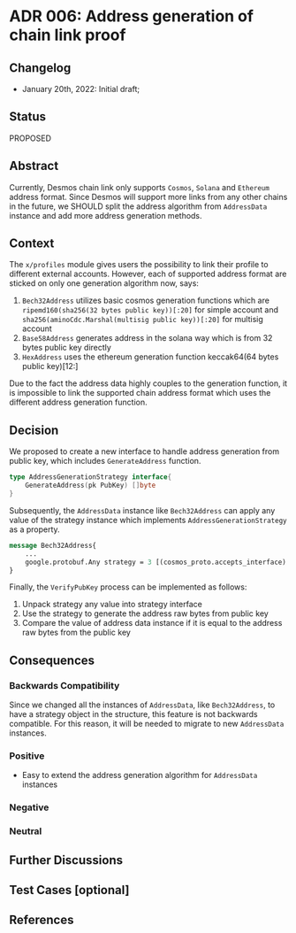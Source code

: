 # ADR 006: Address generation of chain link proof

## Changelog

- January 20th, 2022: Initial draft;

## Status

PROPOSED

## Abstract

Currently, Desmos chain link only supports `Cosmos`, `Solana` and `Ethereum` address format. Since Desmos will support more links from any other chains in the future, we SHOULD split the address algorithm from `AddressData` instance and add more address generation methods.

## Context

The `x/profiles` module gives users the possibility to link their profile to different external accounts.
However, each of supported address format are sticked on only one generation algorithm now, says:
1. `Bech32Address` utilizes basic cosmos generation functions which are `ripemd160(sha256(32 bytes public key))[:20]` for simple account and `sha256(aminoCdc.Marshal(multisig public key))[:20]` for multisig account
2. `Base58Address` generates address in the solana way which is from 32 bytes public key directly
3. `HexAddress` uses the ethereum generation function keccak64(64 bytes public key)[12:]

Due to the fact the address data highly couples to the generation function, it is impossible to link the supported chain address format which uses the different address generation function.  

## Decision

We proposed to create a new interface to handle address generation from public key, which includes `GenerateAddress` function.
```go
type AddressGenerationStrategy interface{
    GenerateAddress(pk PubKey) []byte
}
```

Subsequently, the `AddressData` instance like `Bech32Address` can apply any value of the strategy instance which implements `AddressGenerationStrategy` as a property.
```proto
message Bech32Address{
    ...
    google.protobuf.Any strategy = 3 [(cosmos_proto.accepts_interface) = "AddressGenerationStrategy"];
}
```

Finally, the `VerifyPubKey` process can be implemented as follows:
1. Unpack strategy any value into strategy interface
1. Use the strategy to generate the address raw bytes from public key
2. Compare the value of address data instance if it is equal to the address raw bytes from the public key

## Consequences

### Backwards Compatibility

Since we changed all the instances of `AddressData`, like `Bech32Address`, to have a strategy object in the structure, this feature is not backwards compatible.
For this reason, it will be needed to migrate to new `AddressData` instances.

### Positive

- Easy to extend the address generation algorithm for `AddressData` instances

### Negative


### Neutral


## Further Discussions


## Test Cases [optional]


## References

